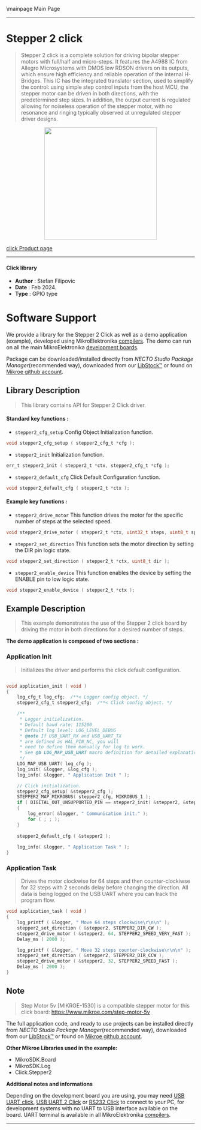 \mainpage Main Page

---
# Stepper 2 click

> Stepper 2 click is a complete solution for driving bipolar stepper motors with full/half and micro-steps. It features the A4988 IC from Allegro Microsystems with DMOS low RDSON drivers on its outputs, which ensure high efficiency and reliable operation of the internal H-Bridges. This IC has the integrated translator section, used to simplify the control: using simple step control inputs from the host MCU, the stepper motor can be driven in both directions, with the predetermined step sizes. In addition, the output current is regulated allowing for noiseless operation of the stepper motor, with no resonance and ringing typically observed at unregulated stepper driver designs.

<p align="center">
  <img src="https://download.mikroe.com/images/click_for_ide/stepper2_click.png" height=300px>
</p>

[click Product page](https://www.mikroe.com/stepper-2-click)

---


#### Click library

- **Author**        : Stefan Filipovic
- **Date**          : Feb 2024.
- **Type**          : GPIO type


# Software Support

We provide a library for the Stepper 2 Click
as well as a demo application (example), developed using MikroElektronika
[compilers](https://www.mikroe.com/necto-studio).
The demo can run on all the main MikroElektronika [development boards](https://www.mikroe.com/development-boards).

Package can be downloaded/installed directly from *NECTO Studio Package Manager*(recommended way), downloaded from our [LibStock&trade;](https://libstock.mikroe.com) or found on [Mikroe github account](https://github.com/MikroElektronika/mikrosdk_click_v2/tree/master/clicks).

## Library Description

> This library contains API for Stepper 2 Click driver.

#### Standard key functions :

- `stepper2_cfg_setup` Config Object Initialization function.
```c
void stepper2_cfg_setup ( stepper2_cfg_t *cfg );
```

- `stepper2_init` Initialization function.
```c
err_t stepper2_init ( stepper2_t *ctx, stepper2_cfg_t *cfg );
```

- `stepper2_default_cfg` Click Default Configuration function.
```c
void stepper2_default_cfg ( stepper2_t *ctx );
```

#### Example key functions :

- `stepper2_drive_motor` This function drives the motor for the specific number of steps at the selected speed.
```c
void stepper2_drive_motor ( stepper2_t *ctx, uint32_t steps, uint8_t speed );
```

- `stepper2_set_direction` This function sets the motor direction by setting the DIR pin logic state.
```c
void stepper2_set_direction ( stepper2_t *ctx, uint8_t dir );
```

- `stepper2_enable_device` This function enables the device by setting the ENABLE pin to low logic state.
```c
void stepper2_enable_device ( stepper2_t *ctx );
```

## Example Description

> This example demonstrates the use of the Stepper 2 click board by driving the motor in both directions for a desired number of steps.

**The demo application is composed of two sections :**

### Application Init

> Initializes the driver and performs the click default configuration.

```c

void application_init ( void )
{
    log_cfg_t log_cfg;  /**< Logger config object. */
    stepper2_cfg_t stepper2_cfg;  /**< Click config object. */

    /** 
     * Logger initialization.
     * Default baud rate: 115200
     * Default log level: LOG_LEVEL_DEBUG
     * @note If USB_UART_RX and USB_UART_TX 
     * are defined as HAL_PIN_NC, you will 
     * need to define them manually for log to work. 
     * See @b LOG_MAP_USB_UART macro definition for detailed explanation.
     */
    LOG_MAP_USB_UART( log_cfg );
    log_init( &logger, &log_cfg );
    log_info( &logger, " Application Init " );

    // Click initialization.
    stepper2_cfg_setup( &stepper2_cfg );
    STEPPER2_MAP_MIKROBUS( stepper2_cfg, MIKROBUS_1 );
    if ( DIGITAL_OUT_UNSUPPORTED_PIN == stepper2_init( &stepper2, &stepper2_cfg ) ) 
    {
        log_error( &logger, " Communication init." );
        for ( ; ; );
    }
    
    stepper2_default_cfg ( &stepper2 );
    
    log_info( &logger, " Application Task " );
}

```

### Application Task

> Drives the motor clockwise for 64 steps and then counter-clockiwse for 32 steps
with 2 seconds delay before changing the direction. All data is being logged on
the USB UART where you can track the program flow.

```c
void application_task ( void )
{
    log_printf ( &logger, " Move 64 steps clockwise\r\n\n" );
    stepper2_set_direction ( &stepper2, STEPPER2_DIR_CW );
    stepper2_drive_motor ( &stepper2, 64, STEPPER2_SPEED_VERY_FAST );
    Delay_ms ( 2000 );

    log_printf ( &logger, " Move 32 steps counter-clockwise\r\n\n" );
    stepper2_set_direction ( &stepper2, STEPPER2_DIR_CCW );
    stepper2_drive_motor ( &stepper2, 32, STEPPER2_SPEED_FAST );
    Delay_ms ( 2000 );
}
```

## Note

> Step Motor 5v [MIKROE-1530] is a compatible stepper motor for this click board: https://www.mikroe.com/step-motor-5v

The full application code, and ready to use projects can be installed directly from *NECTO Studio Package Manager*(recommended way), downloaded from our [LibStock&trade;](https://libstock.mikroe.com) or found on [Mikroe github account](https://github.com/MikroElektronika/mikrosdk_click_v2/tree/master/clicks).

**Other Mikroe Libraries used in the example:**

- MikroSDK.Board
- MikroSDK.Log
- Click.Stepper2

**Additional notes and informations**

Depending on the development board you are using, you may need
[USB UART click](https://www.mikroe.com/usb-uart-click),
[USB UART 2 Click](https://www.mikroe.com/usb-uart-2-click) or
[RS232 Click](https://www.mikroe.com/rs232-click) to connect to your PC, for
development systems with no UART to USB interface available on the board. UART
terminal is available in all MikroElektronika
[compilers](https://shop.mikroe.com/compilers).

---

